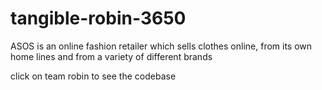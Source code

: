 # tangible-robin-3650
ASOS is an online fashion retailer which sells clothes online, from its own home lines and from a variety of different brands


click on team robin to see the codebase
